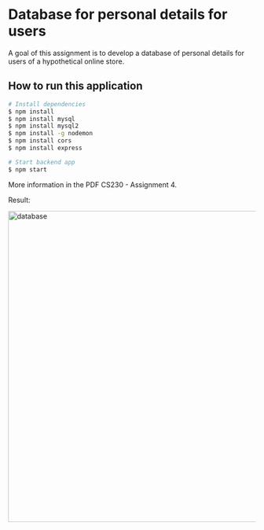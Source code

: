 # Database for personal details for users

A goal of this assignment is to develop a database of personal details for users
of a hypothetical online store.

## How to run this application

```bash
# Install dependencies
$ npm install
$ npm install mysql
$ npm install mysql2
$ npm install -g nodemon
$ npm install cors
$ npm install express
```

```bash
# Start backend app
$ npm start
```

More information in the PDF CS230 - Assignment 4.

Result:

<img width="633" alt="database" src="https://github.com/tmshts/Web_Information_Processing/assets/74012536/1b444aeb-d655-428e-811a-cf656d560262">